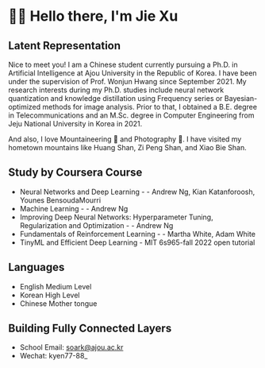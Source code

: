 # 👋👋 Hello there, I'm Jie Xu

## Latent Representation


Nice to meet you! I am a Chinese student currently pursuing a Ph.D. in Artificial Intelligence at Ajou University in the Republic of Korea. I have been under the supervision of Prof. Wonjun Hwang since September 2021. My research interests during my Ph.D. studies include neural network quantization and knowledge distillation using Frequency series or Bayesian-optimized methods for image analysis. Prior to that, I obtained a B.E. degree in Telecommunications and an M.Sc. degree in Computer Engineering from Jeju National University in Korea in 2021.

And also, I love Mountaineering 🗻 and Photography 📸. I have visited my hometown mountains like Huang Shan, Zi Peng Shan, and Xiao Bie Shan.

## Study by Coursera Course
* Neural Networks and Deep Learning - - Andrew Ng, Kian Katanforoosh, Younes BensoudaMourri
* Machine Learning - - Andrew Ng
* Improving Deep Neural Networks: Hyperparameter Tuning, Regularization and Optimization - - Andrew Ng
* Fundamentals of Reinforcement Learning - - Martha White, Adam White
* TinyML and Efficient Deep Learning - MIT 6s965-fall 2022 open tutorial

## Languages
* English Medium Level
* Korean High Level
* Chinese Mother tongue

## Building Fully Connected Layers
* School Email: soark@ajou.ac.kr
* Wechat: kyen77-88_

